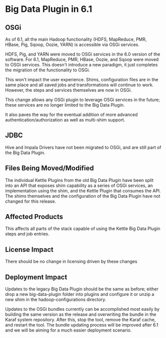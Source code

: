 Big Data Plugin in 6.1
======================
OSGi
----
As of 6.1, all the main Hadoop functionality (HDFS, MapReduce, PMR, HBase, Pig, Sqoop, Oozie, YARN) is accessible via OSGi services.

HDFS, Pig, and YARN were moved to OSGi services in the 6.0 version of the software.  For 6.1, MapReduce, PMR, HBase, Oozie, and Sqoop were moved to OSGi services. This doesn't introduce a new paradigm, it just completes the migration of the functionality to OSGi.

This won't impact the user experience.  Shims, configuration files are in the same place and all saved jobs and transformations will continue to work.  However, the steps and services themselves are now in OSGi.

This change allows any OSGi plugin to leverage OSGi services in the future; these services are no longer limited to the Big Data Plugin.

It also paves the way for the eventual addition of more advanced authentication/authorization as well as multi-shim support.

JDBC
----
Hive and Impala Drivers have not been migrated to OSGi, and are still part of the Big Data Plugin.

Files Being Moved/Modified
--------------------------
The individual Kettle Plugins from the old Big Data Plugin have been split into an API that exposes shim capability as a series of OSGi services, an implementation using the shim, and the Kettle Plugin that consumes the API.  The shims themselves and the configuration of the Big Data Plugin have not changed for this release.

Affected Products
-----------------
This affects all parts of the stack capable of using the Kettle Big Data Plugin steps and job entries.

License Impact
--------------
There should be no change in licensing driven by these changes

Deployment Impact
-----------------
Updates to the legacy Big Data Plugin should be the same as before; either drop a new big-data-plugin folder into plugins and configure it or unzip a new shim in the hadoop-configurations directory.

Updates to the OSGi bundles currently can be accomplished most easily by building the same version as the release and overwriting the bundle in the Karaf system repository.  After this, stop the tool, remove the Karaf cache, and restart the tool. The bundle updating process will be improved after 6.1 and we will be aiming for a much easier deployment scenario.
